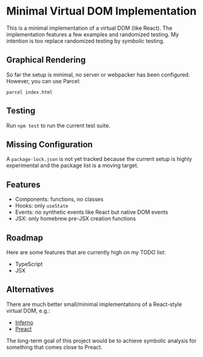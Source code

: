 # Minimal Virtual DOM Implementation

This is a minimal implementation of a virtual DOM (like React).
The implementation features a few examples and randomized testing.
My intention is too replace randomized testing by *symbolic* testing.

## Graphical Rendering

So far the setup is minimal, no server or webpacker has been configured.
However, you can use Parcel:
```
parcel index.html
```

## Testing
Run `npm test` to run the current test suite.

## Missing Configuration
A `package-lock.json` is not yet tracked because the current setup is highly experimental and
the package list is a moving target.

## Features

- Components: functions, no classes
- Hooks: only `useState`
- Events: no synthetic events like React but native DOM events
- JSX: only homebrew pre-JSX creation functions

## Roadmap

Here are some features that are currently high on my TODO list:

- TypeScript
- JSX

## Alternatives

There are much better small/minimal implementations of a React-style virtual DOM, e.g.:

- [Inferno](https://infernojs.org/)
- [Preact](https://preactjs.com/)

The long-term goal of this project would be to achieve symbolic analysis for something that
comes close to Preact.